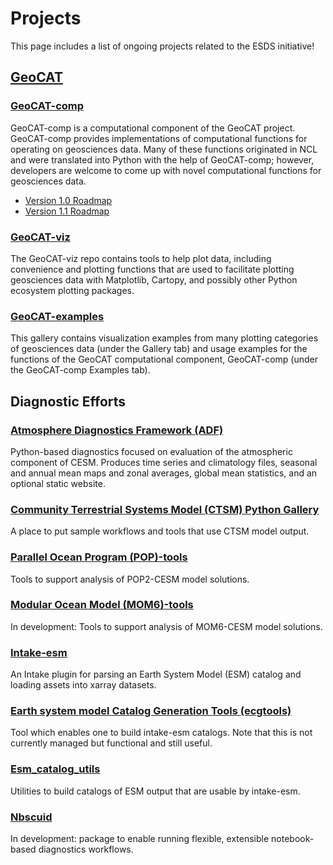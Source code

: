 # Projects

This page includes a list of ongoing projects related to the ESDS initiative!

## [GeoCAT](https://geocat.ucar.edu/)

### [GeoCAT-comp](https://geocat-comp.readthedocs.io/en/latest/)

GeoCAT-comp is a computational component of the GeoCAT project. GeoCAT-comp provides implementations of computational functions for operating on geosciences data. Many of these functions originated in NCL and were translated into Python with the help of GeoCAT-comp; however, developers are welcome to come up with novel computational functions for geosciences data.

- [Version 1.0 Roadmap](https://github.com/NCAR/geocat-comp/projects/1)
- [Version 1.1 Roadmap](https://github.com/NCAR/geocat-comp/projects/2)

### [GeoCAT-viz](https://geocat-viz.readthedocs.io/en/latest/)

The GeoCAT-viz repo contains tools to help plot data, including convenience and plotting functions that are used to facilitate plotting geosciences data with Matplotlib, Cartopy, and possibly other Python ecosystem plotting packages.

### [GeoCAT-examples](https://geocat-examples.readthedocs.io/en/latest/)

This gallery contains visualization examples from many plotting categories of geosciences data (under the Gallery tab) and usage examples for the functions of the GeoCAT computational component, GeoCAT-comp (under the GeoCAT-comp Examples tab).

## Diagnostic Efforts

### [Atmosphere Diagnostics Framework (ADF)](https://github.com/NCAR/CAM_diagnostics)

Python-based diagnostics focused on evaluation of the atmospheric component of CESM. Produces time series and climatology files, seasonal and annual mean maps and zonal averages, global mean statistics, and an optional static website.

### [Community Terrestrial Systems Model (CTSM) Python Gallery](https://github.com/NCAR/ctsm_python_gallery)

A place to put sample workflows and tools that use CTSM model output.

### [Parallel Ocean Program (POP)-tools](https://github.com/NCAR/pop-tools)

Tools to support analysis of POP2-CESM model solutions.

### [Modular Ocean Model (MOM6)-tools](https://github.com/NCAR/mom6-tools)
In development: Tools to support analysis of MOM6-CESM model solutions.

### [Intake-esm](https://github.com/intake/intake-esm)

An Intake plugin for parsing an Earth System Model (ESM) catalog and loading assets into xarray datasets.

### [Earth system model Catalog Generation Tools (ecgtools)](https://github.com/NCAR/ecgtools)

Tool which enables one to build intake-esm catalogs. Note that this is not currently managed but functional and still useful.

### [Esm_catalog_utils](https://esm-catalog-utils.readthedocs.io/en/latest/)

Utilities to build catalogs of ESM output that are usable by intake-esm.

### [Nbscuid](https://github.com/rmshkv/nbscuid)

In development: package to enable running flexible, extensible notebook-based diagnostics workflows.
